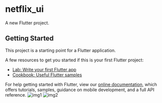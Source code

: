 # netflix_ui

A new Flutter project.

## Getting Started

This project is a starting point for a Flutter application.

A few resources to get you started if this is your first Flutter project:

- [Lab: Write your first Flutter app](https://flutter.dev/docs/get-started/codelab)
- [Cookbook: Useful Flutter samples](https://flutter.dev/docs/cookbook)

For help getting started with Flutter, view our
[online documentation](https://flutter.dev/docs), which offers tutorials,
samples, guidance on mobile development, and a full API reference.
![img1](https://user-images.githubusercontent.com/94735247/147869372-19b31c79-11a7-49b7-9983-7d537f734cae.gif)
![img2](https://user-images.githubusercontent.com/94735247/147869378-4a89b9b2-986a-4afb-bfab-bc186d21ef17.gif)
